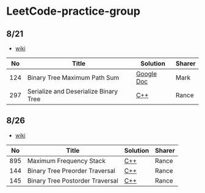 # LeetCode-practice-group

## 8/21

* [wiki](https://docs.google.com/document/d/1IL3SFW-uv8K-Wb9Zzyp9cD6j1_WbcibatzPbaSU06wo/edit)

|  No  | Title |  Solution       |  Sharer |
| ---- | ----- | --------------- | --------|
| 124 | Binary Tree Maximum Path Sum | [Google Doc](https://docs.google.com/document/d/1IL3SFW-uv8K-Wb9Zzyp9cD6j1_WbcibatzPbaSU06wo/edit) | Mark |
| 297 | Serialize and Deserialize Binary Tree | [C++](https://hackmd.io/@Rance/Hk12HoqEB) | Rance |


## 8/26

* [wiki](https://docs.google.com/document/d/1IL3SFW-uv8K-Wb9Zzyp9cD6j1_WbcibatzPbaSU06wo/edit)

|  No  | Title |  Solution       |  Sharer |
| ---- | ----- | --------------- | --------|
| 895 | Maximum Frequency Stack | [C++](https://hackmd.io/@Rance/S1i3pnc4S) | Rance |
| 144 | Binary Tree Preorder Traversal | [C++](https://hackmd.io/@Rance/ryPYlkerS) | Rance |
| 145 | Binary Tree Postorder Traversal | [C++](https://hackmd.io/@Rance/ryPYlkerS) | Rance |
